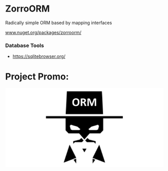 # ZorroORM

Radically simple ORM based by mapping interfaces

www.nuget.org/packages/zorroorm/


### Database Tools

* https://sqlitebrowser.org/


# Project Promo:

![1](https://github.com/omsdotnet/ZorroORM/blob/main/promo/640-320.png?raw=true)
